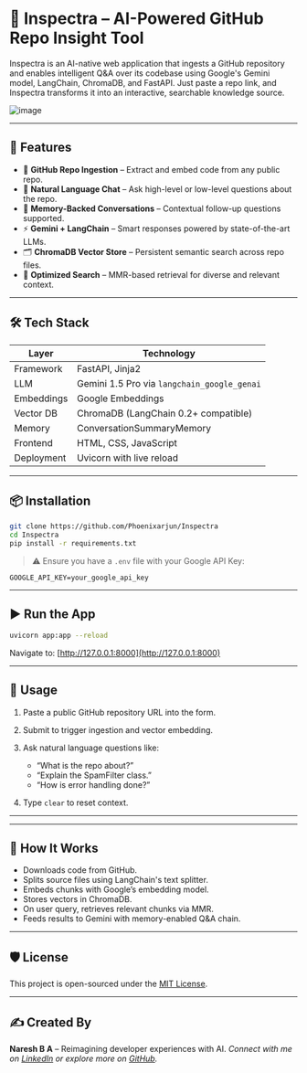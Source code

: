 # 🧠 Inspectra – AI-Powered GitHub Repo Insight Tool

Inspectra is an AI-native web application that ingests a GitHub repository and enables intelligent Q\&A over its codebase using Google's Gemini model, LangChain, ChromaDB, and FastAPI. Just paste a repo link, and Inspectra transforms it into an interactive, searchable knowledge source.

![image](https://github.com/user-attachments/assets/7044bfbd-b85a-4f5b-bed3-eb05f862baca)


---

## 🚀 Features

* 🔗 **GitHub Repo Ingestion** – Extract and embed code from any public repo.
* 💬 **Natural Language Chat** – Ask high-level or low-level questions about the repo.
* 🧠 **Memory-Backed Conversations** – Contextual follow-up questions supported.
* ⚡ **Gemini + LangChain** – Smart responses powered by state-of-the-art LLMs.
* 🗂️ **ChromaDB Vector Store** – Persistent semantic search across repo files.
* 🎯 **Optimized Search** – MMR-based retrieval for diverse and relevant context.

---

## 🛠️ Tech Stack

| Layer      | Technology                                  |
| ---------- | ------------------------------------------- |
| Framework  | FastAPI, Jinja2                             |
| LLM        | Gemini 1.5 Pro via `langchain_google_genai` |
| Embeddings | Google Embeddings                           |
| Vector DB  | ChromaDB (LangChain 0.2+ compatible)        |
| Memory     | ConversationSummaryMemory                   |
| Frontend   | HTML, CSS, JavaScript                       |
| Deployment | Uvicorn with live reload                    |

---

## 📦 Installation

```bash
git clone https://github.com/Phoenixarjun/Inspectra
cd Inspectra
pip install -r requirements.txt
```

> ⚠️ Ensure you have a `.env` file with your Google API Key:

```
GOOGLE_API_KEY=your_google_api_key
```

---

## ▶️ Run the App

```bash
uvicorn app:app --reload
```

Navigate to: [http://127.0.0.1:8000](http://127.0.0.1:8000)

---

## 🧪 Usage

1. Paste a public GitHub repository URL into the form.
2. Submit to trigger ingestion and vector embedding.
3. Ask natural language questions like:

   * “What is the repo about?”
   * “Explain the SpamFilter class.”
   * “How is error handling done?”
4. Type `clear` to reset context.

---

---

## 🧠 How It Works

* Downloads code from GitHub.
* Splits source files using LangChain's text splitter.
* Embeds chunks with Google’s embedding model.
* Stores vectors in ChromaDB.
* On user query, retrieves relevant chunks via MMR.
* Feeds results to Gemini with memory-enabled Q\&A chain.

---

## 🛡️ License

This project is open-sourced under the [MIT License](LICENSE).

---

## ✍️ Created By

**Naresh B A** – Reimagining developer experiences with AI.
*Connect with me on [LinkedIn]((www.linkedin.com/in/naresh-b-a-1b5331243)) or explore more on [GitHub]((https://github.com/Phoenixarjun)).*


